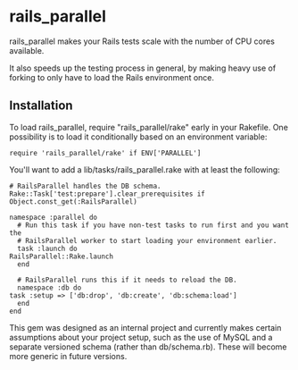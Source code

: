rails_parallel
==============

rails_parallel makes your Rails tests scale with the number of CPU cores available. 

It also speeds up the testing process in general, by making heavy use of forking to only have to load the Rails environment once.

Installation
------------

To load rails_parallel, require "rails_parallel/rake" early in your Rakefile.  One possibility is to load it conditionally based on an environment variable:

    require 'rails_parallel/rake' if ENV['PARALLEL']

You'll want to add a lib/tasks/rails_parallel.rake with at least the following:

    # RailsParallel handles the DB schema.
    Rake::Task['test:prepare'].clear_prerequisites if Object.const_get(:RailsParallel)

    namespace :parallel do
      # Run this task if you have non-test tasks to run first and you want the
      # RailsParallel worker to start loading your environment earlier.
      task :launch do
	RailsParallel::Rake.launch
      end

      # RailsParallel runs this if it needs to reload the DB.
      namespace :db do
	task :setup => ['db:drop', 'db:create', 'db:schema:load']
      end
    end

This gem was designed as an internal project and currently makes certain assumptions about your project setup, such as the use of MySQL and a separate versioned schema (rather than db/schema.rb).  These will become more generic in future versions.
